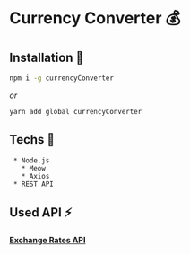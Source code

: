# Currency Converter 💰

## Installation 🔽
```bash
npm i -g currencyConverter
```
   *or*
```bash
yarn add global currencyConverter
```

## Techs 🚀
     * Node.js
       * Meow
       * Axios
     * REST API
     
## Used API ⚡
#### [Exchange Rates API](exchangeratesapi.io)
